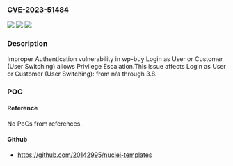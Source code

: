 ### [CVE-2023-51484](https://cve.mitre.org/cgi-bin/cvename.cgi?name=CVE-2023-51484)
![](https://img.shields.io/static/v1?label=Product&message=Login%20as%20User%20or%20Customer%20(User%20Switching)&color=blue)
![](https://img.shields.io/static/v1?label=Version&message=n%2Fa%3C%3D%203.8%20&color=brighgreen)
![](https://img.shields.io/static/v1?label=Vulnerability&message=CWE-287%20Improper%20Authentication&color=brighgreen)

### Description

Improper Authentication vulnerability in wp-buy Login as User or Customer (User Switching) allows Privilege Escalation.This issue affects Login as User or Customer (User Switching): from n/a through 3.8.

### POC

#### Reference
No PoCs from references.

#### Github
- https://github.com/20142995/nuclei-templates

